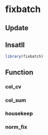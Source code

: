 
<!-- README.md is generated from README.Rmd. Please edit that file -->

# fixbatch

<!-- badges: start -->
<!-- badges: end -->

## Update

## Insatll

``` r
library(fixbatch)
```

## Function

### col\_cv

### col\_sum

### housekeep

### norm\_fix
